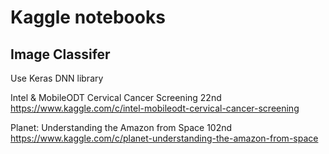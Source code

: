 # Kaggle notebooks

## Image Classifer
Use Keras DNN library  

Intel & MobileODT Cervical Cancer Screening 22nd
https://www.kaggle.com/c/intel-mobileodt-cervical-cancer-screening

Planet: Understanding the Amazon from Space 102nd  
https://www.kaggle.com/c/planet-understanding-the-amazon-from-space
